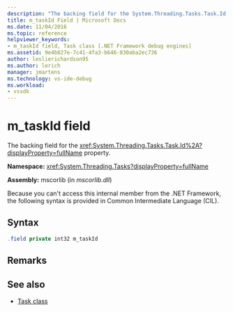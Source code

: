 ```yaml
---
description: "The backing field for the System.Threading.Tasks.Task.Id property."
title: m_taskId Field | Microsoft Docs
ms.date: 11/04/2016
ms.topic: reference
helpviewer_keywords:
- m_taskId field, Task class [.NET Framework debug engines]
ms.assetid: 9e4b827e-7c41-4fa3-b646-830aba2ec736
author: leslierichardson95
ms.author: lerich
manager: jmartens
ms.technology: vs-ide-debug
ms.workload:
- vssdk
---
```

# m_taskId field
The backing field for the <xref:System.Threading.Tasks.Task.Id%2A?displayProperty=fullName> property.

 **Namespace:** <xref:System.Threading.Tasks?displayProperty=fullName>

 **Assembly:** mscorlib (in *mscorlib.dll*)

 Because you can't access this internal member from the .NET Framework, the following syntax is provided in Common Intermediate Language (CIL).

## Syntax

```csharp
.field private int32 m_taskId
```

## Remarks

## See also
- [Task class](../../extensibility/debugger/task-class-internal-members.md)
